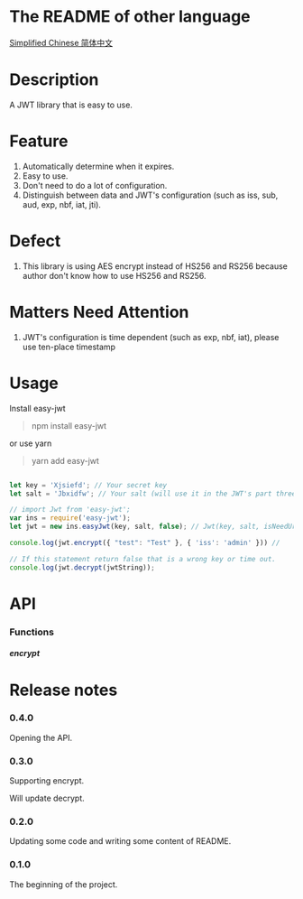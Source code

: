 # The README of other language
[Simplified Chinese 简体中文](https://github.com/Rotten-LKZ/EasyJwt/blob/master/README_zh-CN.md)

# Description
A JWT library that is easy to use.

# Feature
1. Automatically determine when it expires.
2. Easy to use.
3. Don't need to do a lot of configuration.
4. Distinguish between data and JWT's configuration (such as iss, sub, aud, exp, nbf, iat, jti).

# Defect
1. This library is using AES encrypt instead of HS256 and RS256 because author don't know how to use HS256 and RS256.

# Matters Need Attention
1. JWT's configuration is time dependent (such as exp, nbf, iat), please use ten-place timestamp

# Usage

Install easy-jwt

> npm install easy-jwt

or use yarn

> yarn add easy-jwt

```javascript

let key = 'Xjsiefd'; // Your secret key
let salt = 'Jbxidfw'; // Your salt (will use it in the JWT's part three(signature))

// import Jwt from 'easy-jwt';
var ins = require('easy-jwt');
let jwt = new ins.easyJwt(key, salt, false); // Jwt(key, salt, isNeedUrlEncode);

console.log(jwt.encrypt({ "test": "Test" }, { 'iss': 'admin' })) // 

// If this statement return false that is a wrong key or time out.
console.log(jwt.decrypt(jwtString));
```

# API
### Functions

##### encrypt

# Release notes

### 0.4.0
Opening the API.

### 0.3.0
Supporting encrypt.

Will update decrypt.

### 0.2.0
Updating some code and writing some content of README.

### 0.1.0
The beginning of the project.